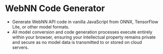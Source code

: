 # WebNN Code Generator

- Generate WebNN API code in vanilla JavaScript from ONNX, TensorFlow Lite, or other model formats.
- All model conversion and code generation processes execute entirely within your browser, ensuring your intellectual property remains private and secure as no model data is transmitted to or stored on cloud servers.
